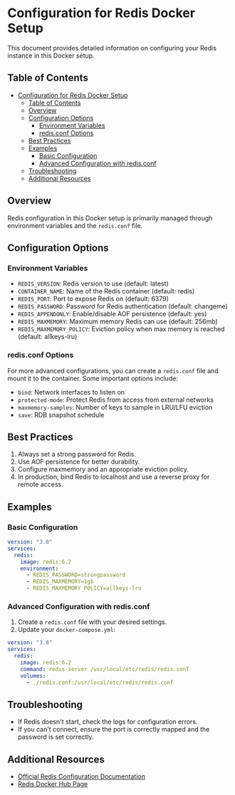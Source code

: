 # Configuration for Redis Docker Setup

This document provides detailed information on configuring your Redis instance in this Docker setup.

## Table of Contents

- [Configuration for Redis Docker Setup](#configuration-for-redis-docker-setup)
  - [Table of Contents](#table-of-contents)
  - [Overview](#overview)
  - [Configuration Options](#configuration-options)
    - [Environment Variables](#environment-variables)
    - [redis.conf Options](#redisconf-options)
  - [Best Practices](#best-practices)
  - [Examples](#examples)
    - [Basic Configuration](#basic-configuration)
    - [Advanced Configuration with redis.conf](#advanced-configuration-with-redisconf)
  - [Troubleshooting](#troubleshooting)
  - [Additional Resources](#additional-resources)

## Overview

Redis configuration in this Docker setup is primarily managed through environment variables and the `redis.conf` file.

## Configuration Options

### Environment Variables

- `REDIS_VERSION`: Redis version to use (default: latest)
- `CONTAINER_NAME`: Name of the Redis container (default: redis)
- `REDIS_PORT`: Port to expose Redis on (default: 6379)
- `REDIS_PASSWORD`: Password for Redis authentication (default: changeme)
- `REDIS_APPENDONLY`: Enable/disable AOF persistence (default: yes)
- `REDIS_MAXMEMORY`: Maximum memory Redis can use (default: 256mb)
- `REDIS_MAXMEMORY_POLICY`: Eviction policy when max memory is reached (default: allkeys-lru)

### redis.conf Options

For more advanced configurations, you can create a `redis.conf` file and mount it to the container. Some important options include:

- `bind`: Network interfaces to listen on
- `protected-mode`: Protect Redis from access from external networks
- `maxmemory-samples`: Number of keys to sample in LRU/LFU eviction
- `save`: RDB snapshot schedule

## Best Practices

1. Always set a strong password for Redis.
2. Use AOF persistence for better durability.
3. Configure maxmemory and an appropriate eviction policy.
4. In production, bind Redis to localhost and use a reverse proxy for remote access.

## Examples

### Basic Configuration

```yaml
version: "3.8"
services:
  redis:
    image: redis:6.2
    environment:
      - REDIS_PASSWORD=strongpassword
      - REDIS_MAXMEMORY=1gb
      - REDIS_MAXMEMORY_POLICY=allkeys-lru
```

### Advanced Configuration with redis.conf

1. Create a `redis.conf` file with your desired settings.
2. Update your `docker-compose.yml`:

```yaml
version: "3.8"
services:
  redis:
    image: redis:6.2
    command: redis-server /usr/local/etc/redis/redis.conf
    volumes:
      - ./redis.conf:/usr/local/etc/redis/redis.conf
```

## Troubleshooting

- If Redis doesn't start, check the logs for configuration errors.
- If you can't connect, ensure the port is correctly mapped and the password is set correctly.

## Additional Resources

- [Official Redis Configuration Documentation](https://redis.io/topics/config)
- [Redis Docker Hub Page](https://hub.docker.com/_/redis)
